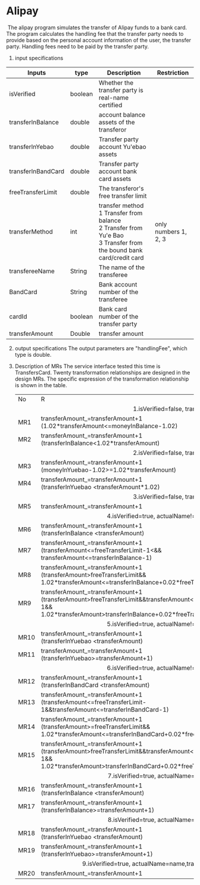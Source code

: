 # Alipay

​    The alipay program simulates the transfer of Alipay funds to a bank card. The program calculates the handling fee that the transfer party needs to provide based on the personal account information of the user, the transfer party. Handling fees need to be paid by the transfer party.

1. input specifications

| Inputs             | type    | Description                                                  | Restriction          |
| ------------------ | ------- | ------------------------------------------------------------ | -------------------- |
| isVerified         | boolean | Whether the transfer party is real-name certified            |                      |
| transferInBalance  | double  | account balance assets of the transferor                     |                      |
| transferInYebao    | double  | Transfer party account Yu'ebao assets                        |                      |
| transferInBandCard | double  | Transfer party account bank card assets                      |                      |
| freeTransferLimit  | double  | The transferor's free transfer limit                         |                      |
| transferMethod     | int     | transfer method <br>1 Transfer from balance<br/>2 Transfer from Yu'e Bao<br/>3 Transfer from the bound bank card/credit card | only numbers 1, 2, 3 |
| transfereeName     | String  | The name of the transferee                                   |                      |
| BandCard           | String  | Bank account number of the transferee                        |                      |
| cardId             | boolean | Bank card number of the transfer party                       |                      |
| transferAmount     | Double  | transfer amount                                              |                      |

2. output specifications
   The output parameters are "handlingFee", which type is double. 

3. Description of MRs
   The service interface tested this time is TransfersCard. Twenty transformation relationships are designed in the design MRs. The specific expression of the transformation relationship is shown in the table.

   <table><tr><td>No</td><td>R</td><td>Rf</td></tr>
   <tr><td colspan='3'><center>1.isVerified=false, transferMethod = 1</center></td></tr>
   <tr><td>MR1</td><td>transferAmount_=transferAmount+1<br> (1.02*transferAmount<=moneyInBalance-1.02)</td><td>handlingFee_=handlingFee+0.02</td></tr> 
       <tr><td>MR2</td><td> transferAmount_=transferAmount+1<br>(transferInBalance<1.02*transferAmount)</td><td>handlingFee_=handlingFee=-1</td></tr>
   <tr><td colspan='3'><center>2.isVerified=false, transferMethod = 2</center></td></tr>
       <tr><td>MR3</td><td>transferAmount_=transferAmount+1<br>(moneyInYuebao-1.02>=1.02*transferAmount)</td><td> handlingFee_=handlingFee+0.02</td></tr>
       <tr><td>MR4</td><td>transferAmount_=transferAmount+1<br>(transferInYuebao &lt;transferAmount*1.02)</td><td>handlingFee_=handlingFee=-1</td></tr>
       <tr><td colspan='3'><center>3.isVerified=false, transferMethod = 3</center></td></tr>
       <tr><td>MR5</td><td>transferAmount_=transferAmount+1</td><td>handlingFee_=handlingFee=-1</td></tr>
       <tr><td colspan='3'><center>4.isVerified=true, actualName!=name,transferMethod =1</center></td></tr>
       <tr><td>MR6</td><td>transferAmount_=transferAmount+1<br>(transferInBalance  &lt;transferAmount)</td><td>handlingFee_=handlingFee=-1</td></tr>
       <tr><td>MR7</td><td> transferAmount_=transferAmount+1<br>(transferAmount<=freeTransferLimit-1<&&<br>transferAmount<=transferInBalance-1)</td><td>handlingFee_=handlingFee=0</td></tr>
       <tr><td>MR8</td><td>transferAmount_=transferAmount+1<br>(transferAmount>freeTransferLimit&&<br>1.02*transferAmount<=transferInBalance+0.02*freeTransferLimit-1.02)</td><td>handlingFee_=handlingFee+0.02</td></tr>
          <tr><td>MR9</td><td>transferAmount_=transferAmount+1<br>(transferAmount>freeTransferLimit&&transferAmount<=transferInBalance-1&&<br>1.02*transferAmount>transferInBalance+0.02*freeTransferLimit)</td><td>handlingFee_=handlingFee=-1</td></tr>
       <tr><td colspan='3'><center>5.isVerified=true, actualName!=name,transferMethod =2</center></td></tr>
          <tr><td>MR10</td><td>transferAmount_=transferAmount+1<br>(transferInYuebao &lt;transferAmount)</td><td>handlingFee_=handlingFee=-1</td></tr> 
       <tr><td>MR11</td><td>transferAmount_=transferAmount+1<br>(transferInYuebao>=transferAmount+1)</td><td>handlingFee_=handlingFee=0</td></tr>
       <tr><td colspan='3'><center>6.isVerified=true, actualName!=name,transferMethod =3</center></td></tr>
          <tr><td>MR12</td><td>transferAmount_=transferAmount+1<br>(transferInBandCard &lt;transferAmount)</td><td>handlingFee_=handlingFee=-1</td></tr>
          <tr><td>MR13</td><td>transferAmount_=transferAmount+1<br>(transferAmount<=freeTransferLimit-1&&transferAmount<=transferInBandCard-1)</td><td>handlingFee_=handlingFee=0</td></tr>
          <tr><td>MR14</td><td> transferAmount_=transferAmount+1<br>(transferAmount>=freeTransferLimit&&<br>1.02*transferAmount<=transferInBandCard+0.02*freeTransferLimit-1.02)</td><td>handlingFee_=handlingFee+0.02</td></tr>
          <tr><td>MR15</td><td>transferAmount_=transferAmount+1<br>(transferAmount>freeTransferLimit&&transferAmount<=transferInBandCard-1&&<br>1.02*transferAmount>transferInBandCard+0.02*freeTransferLimit)</td><td>handlingFee_=handlingFee=-1</td></tr>
       <tr><td colspan='3'><center>7.isVerified=true, actualName=name,transferMethod =1</center></td></tr>
          <tr><td>MR16</td><td> transferAmount_=transferAmount+1<br>(transferInBalance &lt;transferAmount)</td><td>handlingFee_=handlingFee=-1</td></tr> 
       <tr><td>MR17</td><td> transferAmount_=transferAmount+1<br>(transferInBalance>=transferAmount+1)</td><td> handlingFee_=handlingFee=0</td></tr>
       <tr><td colspan='3'><center>8.isVerified=true, actualName=name,transferMethod =2</center></td></tr>
          <tr><td>MR18</td><td>transferAmount_=transferAmount+1<br>(transferInYuebao &lt;transferAmount)</td><td> handlingFee_=handlingFee=-1</td></tr>
          <tr><td>MR19</td><td> transferAmount_=transferAmount+1<br>(transferInYuebao>=transferAmount+1)</td><td>handlingFee_=handlingFee=0</td></tr> 
       <tr><td colspan='3'> <center>9.isVerified=true, actualName=name,transferMethod =3,bandCard=cardId</center></td></tr>
        <tr><td>MR20 </td><td>transferAmount_=transferAmount+1</td><td> handlingFee_=handlingFee=-1</td></tr>
   </table>

   
